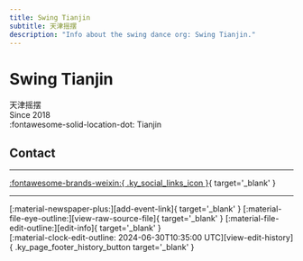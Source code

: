 ```yaml
---
title: Swing Tianjin
subtitle: 天津摇摆
description: "Info about the swing dance org: Swing Tianjin."
---
```


# Swing Tianjin

天津摇摆  
Since 2018  
:fontawesome-solid-location-dot: Tianjin  


## Contact


---

 [:fontawesome-brands-weixin:{ .ky_social_links_icon }](# "SwingTianjin 天津摇摆"){ target='_blank' }

---

<div class="ky_page_footer" markdown>
<div class="ky_page_footer_trailing" markdown="span">
[:material-newspaper-plus:][add-event-link]{ target='_blank' }
[:material-file-eye-outline:][view-raw-source-file]{ target='_blank' }
[:material-file-edit-outline:][edit-info]{ target='_blank' }
</div>
<div class="ky_page_footer_leading" markdown="span">
[:material-clock-edit-outline: 2024-06-30T10:35:00 UTC][view-edit-history]{ .ky_page_footer_history_button target='_blank' }
</div>
</div>

[add-event-link]: https://github.com/swingdance/events/issues/new?assignees=&labels=add+event&projects=&template=02-add_entity.yml&title=%5Bcn%5D%20%3CName%3E&region=cn&province=Tianjin&city=Tianjin&org_id=swing-tian-jin "Add Event"
[view-raw-source-file]: https://github.com/swingdance/orgs/blob/main/cn/swing-tian-jin.json "View Raw Source File"
[edit-info]: https://github.com/swingdance/orgs/issues/new?assignees=&labels=update+org&projects=&template=03-update_entity.yml&title=%5Bcn%5D%20Swing%20Tianjin&region=cn&id=swing-tian-jin&name=Swing%20Tianjin "Edit Info"

[view-edit-history]: https://github.com/swingdance/orgs/commits/main/cn/swing-tian-jin.json "View Edit History"

